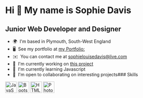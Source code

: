 Hi 👋 My name is Sophie Davis
=============================

Junior Web Developer and Designer
--------------------------

*   🌍  I'm based in Plymouth, South-West England
*   🖥️  See my portfolio at [my Portfolio:](http://myportfolio)
*   ✉️  You can contact me at [sophielouisedavis@live.com](mailto:sophielouisedavis@live.com)
*   🚀  I'm currently working on [this project](http://myapp.com)
*   🧠  I'm currently learning Javascript
*   🤝  I'm open to collaborating on interesting projects### Skills 
<p align="left">
<a href="https://developer.mozilla.org/en-US/docs/Web/JavaScript" target="_blank" rel="noreferrer"><img src="https://raw.githubusercontent.com/danielcranney/readme-generator/main/public/icons/skills/javascript-colored.svg" width="36" height="36" alt="JavaScript" /></a>
<a href="https://getbootstrap.com/" target="_blank" rel="noreferrer"><img src="https://raw.githubusercontent.com/danielcranney/readme-generator/main/public/icons/skills/bootstrap-colored.svg" width="36" height="36" alt="Bootstrap" /></a>
<a href="https://developer.mozilla.org/en-US/docs/Glossary/HTML5" target="_blank" rel="noreferrer"><img src="https://raw.githubusercontent.com/danielcranney/readme-generator/main/public/icons/skills/html5-colored.svg" width="36" height="36" alt="HTML5" /></a>
<a href="https://www.adobe.com/uk/products/photoshop.html" target="_blank" rel="noreferrer"><img src="https://raw.githubusercontent.com/danielcranney/readme-generator/main/public/icons/skills/photoshop-colored.svg" width="36" height="36" alt="Photoshop" /></a>
</p>
               
